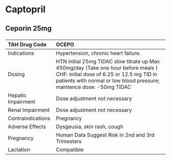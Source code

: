 # Captopril

## Ceporin 25mg

##### 

| TAH Drug Code      | OCEPO                                                                                                                                                                                                  |
|:-------------------|:-------------------------------------------------------------------------------------------------------------------------------------------------------------------------------------------------------|
| Indications        | Hypertension, chronic heart failure.                                                                                                                                                                   |
| Dosing             | HTN initial 25mg TIDAC slow titrate up Max 450mg/day (Take one hour before meals ) CHF: initial dose of 6.25 or 12.5 mg TID in patients with normal or low blood pressure; maintence dose: -50mg TIDAC |
| Hepatic Impairment | Dose adjustment not necessary                                                                                                                                                                          |
| Renal Impairment   | Dose adjustment not necessary                                                                                                                                                                          |
| Contraindications  | Pregnancy                                                                                                                                                                                              |
| Adverse Effects    | Dysgeusia, skin rash, cough                                                                                                                                                                            |
| Pregnancy          | Human Data Suggest Risk in 2nd and 3rd Trimesters                                                                                                                                                      |
| Lactation          | Compatible                                                                                                                                                                                             |

